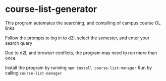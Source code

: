# course-list-generator

This program automates the searching, and compiling of campus course OL links

Follow the prompts to log in to d2l, select the semester, and enter your search query

Due to d2l, and browser conflicts, the program may need to run more than once.

Install the program by running `npm install course-list-manager` 
Run by calling `course-list-manager`